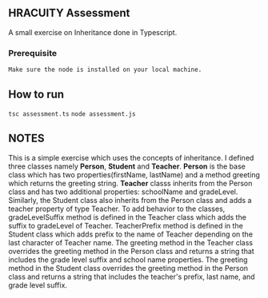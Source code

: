 ## HRACUITY Assessment
A small exercise on Inheritance done in Typescript.

### Prerequisite
    Make sure the node is installed on your local machine.
## How to run
`tsc assessment.ts`
`node assessment.js`

## NOTES
This is a simple exercise which uses the concepts of inheritance. I defined three classes namely **Person**, **Student** and **Teacher**. **Person** is the base class which has two properties(firstName, lastName) and a method greeting which returns the greeting string.
**Teacher** classs inherits from the Person class and has two additional properties: schoolName and gradeLevel. Similarly, the Student class also inherits from the Person class and adds a teacher property of type Teacher.
To add behavior to the classes, gradeLevelSuffix method is defined in the Teacher class which adds the suffix to gradeLevel of Teacher. TeacherPrefix method is defined in the Student class which adds prefix to the name of Teacher depending on the last character of Teacher name. The greeting method in the Teacher class overrides the greeting method in the Person class and returns a string that includes the grade level suffix and school name properties. The greeting method in the Student class overrides the greeting method in the Person class and returns a string that includes the teacher's prefix, last name, and grade level suffix.

